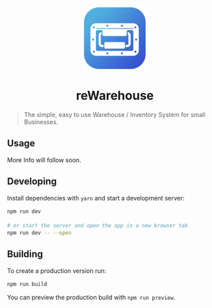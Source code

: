 <p align="center">
  <img width="150" height="150" src="./static\android-chrome-192x192.png">
</p>
<h1 align="center">reWarehouse</h1>

> The simple, easy to use Warehouse / Inventory System for small Businesses.

## Usage
More Info will follow soon.

## Developing

Install dependencies with `yarn` and start a development server:

```bash
npm run dev

# or start the server and open the app in a new browser tab
npm run dev -- --open
```

## Building

To create a production version run:

```bash
npm run build
```

You can preview the production build with `npm run preview`.
